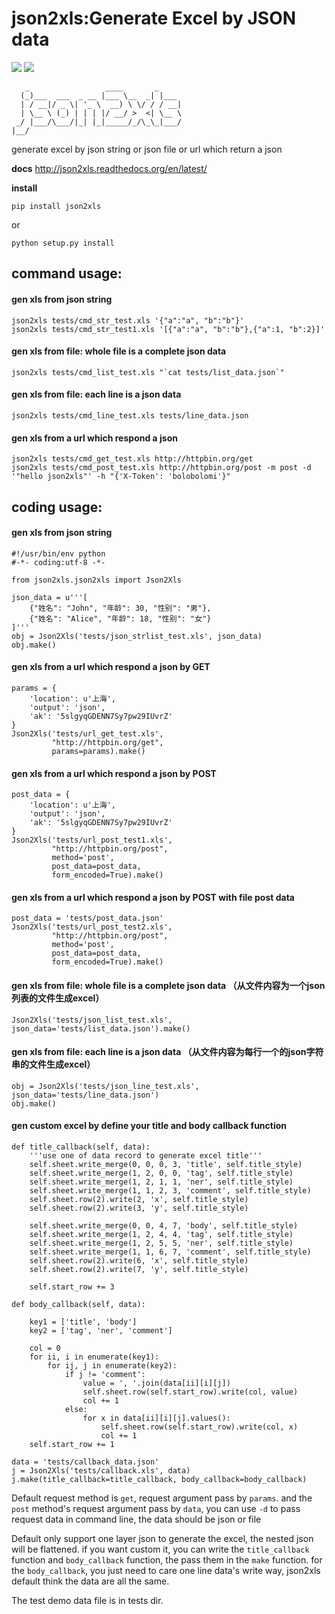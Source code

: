 json2xls:Generate Excel by JSON data
====================================

[![](https://badge.fury.io/py/json2xls.png)](http://badge.fury.io/py/json2xls)
[![](https://pypip.in/d/json2xls/badge.png)](https://pypi.python.org/pypi/json2xls)

       _                 ____       _
      (_)___  ___  _ __ |___ \__  _| |___
      | / __|/ _ \| '_ \  __) \ \/ / / __|
      | \__ \ (_) | | | |/ __/ >  <| \__ \
     _/ |___/\___/|_| |_|_____/_/\_\_|___/
    |__/

generate excel by json string or json file or url which return a json

**docs** <http://json2xls.readthedocs.org/en/latest/>

**install**

    pip install json2xls

or

    python setup.py install


## command usage:

#### gen xls from json string

    json2xls tests/cmd_str_test.xls '{"a":"a", "b":"b"}'
    json2xls tests/cmd_str_test1.xls '[{"a":"a", "b":"b"},{"a":1, "b":2}]'

#### gen xls from file: whole file is a complete json data

    json2xls tests/cmd_list_test.xls "`cat tests/list_data.json`"

#### gen xls from file: each line is a json data

    json2xls tests/cmd_line_test.xls tests/line_data.json

#### gen xls from a url which respond a json

    json2xls tests/cmd_get_test.xls http://httpbin.org/get
    json2xls tests/cmd_post_test.xls http://httpbin.org/post -m post -d '"hello json2xls"' -h "{'X-Token': 'bolobolomi'}"

## coding usage:

#### gen xls from json string

    #!/usr/bin/env python
    #-*- coding:utf-8 -*-

    from json2xls.json2xls import Json2Xls

    json_data = u'''[
        {"姓名": "John", "年龄": 30, "性别": "男"},
        {"姓名": "Alice", "年龄": 18, "性别": "女"}
    ]'''
    obj = Json2Xls('tests/json_strlist_test.xls', json_data)
    obj.make()


#### gen xls from a url which respond a json by GET

    params = {
        'location': u'上海',
        'output': 'json',
        'ak': '5slgyqGDENN7Sy7pw29IUvrZ'
    }
    Json2Xls('tests/url_get_test.xls',
             "http://httpbin.org/get",
             params=params).make()


#### gen xls from a url which respond a json by POST

    post_data = {
        'location': u'上海',
        'output': 'json',
        'ak': '5slgyqGDENN7Sy7pw29IUvrZ'
    }
    Json2Xls('tests/url_post_test1.xls',
             "http://httpbin.org/post",
             method='post',
             post_data=post_data,
             form_encoded=True).make()

#### gen xls from a url which respond a json by POST with file post data

    post_data = 'tests/post_data.json'
    Json2Xls('tests/url_post_test2.xls',
             "http://httpbin.org/post",
             method='post',
             post_data=post_data,
             form_encoded=True).make()


#### gen xls from file: whole file is a complete json data （从文件内容为一个json列表的文件生成excel）

    Json2Xls('tests/json_list_test.xls', json_data='tests/list_data.json').make()

#### gen xls from file: each line is a json data （从文件内容为每行一个的json字符串的文件生成excel）

    obj = Json2Xls('tests/json_line_test.xls', json_data='tests/line_data.json')
    obj.make()

#### gen custom excel by define your title and body callback function

    def title_callback(self, data):
        '''use one of data record to generate excel title'''
        self.sheet.write_merge(0, 0, 0, 3, 'title', self.title_style)
        self.sheet.write_merge(1, 2, 0, 0, 'tag', self.title_style)
        self.sheet.write_merge(1, 2, 1, 1, 'ner', self.title_style)
        self.sheet.write_merge(1, 1, 2, 3, 'comment', self.title_style)
        self.sheet.row(2).write(2, 'x', self.title_style)
        self.sheet.row(2).write(3, 'y', self.title_style)

        self.sheet.write_merge(0, 0, 4, 7, 'body', self.title_style)
        self.sheet.write_merge(1, 2, 4, 4, 'tag', self.title_style)
        self.sheet.write_merge(1, 2, 5, 5, 'ner', self.title_style)
        self.sheet.write_merge(1, 1, 6, 7, 'comment', self.title_style)
        self.sheet.row(2).write(6, 'x', self.title_style)
        self.sheet.row(2).write(7, 'y', self.title_style)

        self.start_row += 3

    def body_callback(self, data):

        key1 = ['title', 'body']
        key2 = ['tag', 'ner', 'comment']

        col = 0
        for ii, i in enumerate(key1):
            for ij, j in enumerate(key2):
                if j != 'comment':
                    value = ', '.join(data[ii][i][j])
                    self.sheet.row(self.start_row).write(col, value)
                    col += 1
                else:
                    for x in data[ii][i][j].values():
                        self.sheet.row(self.start_row).write(col, x)
                        col += 1
        self.start_row += 1

    data = 'tests/callback_data.json'
    j = Json2Xls('tests/callback.xls', data)
    j.make(title_callback=title_callback, body_callback=body_callback)


Default request method is `get`, request argument pass by `params`.
and the `post` method's request argument pass by `data`, you can use `-d` to pass request data in command line, the data should be json or file

Default only support one layer json to generate the excel, the nested json will be flattened. if you want custom it,
you can write the `title_callback` function and `body_callback` function, the pass them in the `make` function.
for the `body_callback`, you just need to care one line data's write way, json2xls default think the data are all the same.

The test demo data file is in tests dir.
